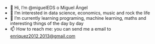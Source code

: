 - 👋 Hi, I’m @miguelEDS o Miguel Ángel
- 👀 I’m interested in data science, economics, music and rock the life
- 🌱 I’m currently learning programing, machine learning, maths and interesting things of the day by day 
- 📫 How to reach me: you can send me a email to enriquez2012.2013@gmail.com

<!---
miguelEDS/miguelEDS is a ✨ special ✨ repository because its `README.md` (this file) appears on your GitHub profile.
You can click the Preview link to take a look at your changes.
--->
